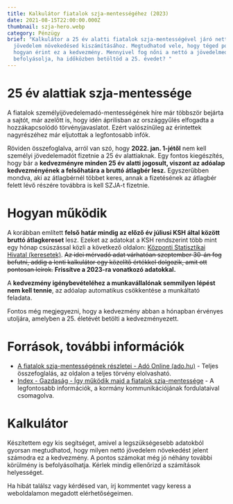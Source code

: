```yaml
---
title: Kalkulátor fiatalok szja-mentességéhez (2023)
date: 2021-08-15T22:00:00.000Z
thumbnail: szja-hero.webp
category: Pénzügy
brief: "Kalkulátor a 25 év alatti fiatalok szja-mentességével járó nettó
  jövedelem növekedésed kiszámításához. Megtudhatod vele, hogy téged pontosan
  hogyan érint ez a kedvezmény. Mennyivel fog nőni a nettó a jövedelmed? Hogyan
  befolyásolja, ha időközben betöltöd a 25. évedet? "
---
```

# 25 év alattiak szja-mentessége

  A fiatalok személyijövedelemadó-mentességének híre már többször bejárta a sajtót, már azelőtt is, hogy idén áprilisban az országgyűlés elfogadta a hozzákapcsolódó törvényjavaslatot. Ezért valószínűleg az érintettek nagyrészéhez már eljutottak a legfontosabb infók.

  Röviden összefoglalva, arról van szó, hogy **2022. jan. 1-jétől** nem kell személyi jövedelemadót fizetnie a 25 év alattiaknak. Egy fontos kiegészítés, hogy bár a **kedvezményre minden 25 év alatti jogosult, viszont az adóalap kedvezményének a felsőhatára a bruttó átlagbér lesz.** Egyszerűbben mondva, aki az átlagbérnél többet keres, annak a fizetésének az átlagbér felett lévő részére továbbra is kell SZJA-t fizetnie.

# Hogyan működik

  A korábban említett **felső határ mindig az előző év júliusi KSH által között bruttó átlagkereset** lesz. Ezeket az adatokat a KSH rendszerint több mint egy hónap csúszással közli a következő oldalon: [Központi Statisztikai Hivatal (keresetek)](https://www.ksh.hu/keresetek). ~~Az idei mérvadó adat várhatóan szeptember 30-án fog befutni, addig a lenti kalkulátor egy közelítő értékkel dolgozik, amit ott pontosan leírok.~~ **Frissítve a 2023-ra vonatkozó adatokkal.**

  A **kedvezmény igénybevételéhez a munkavállalónak semmilyen lépést nem kell tennie**, az adóalap automatikus csökkentése a munkáltató feladata.

  Fontos még megjegyezni, hogy a kedvezmény abban a hónapban érvényes utoljára, amelyben a 25. életévét betölti a kedvezményezett.

# Források, további információk

* [A fiatalok szja-mentességének részletei - Adó Online (ado.hu)](https://ado.hu/ado/a-fiatalok-szja-mentessegenek-reszletei/) - Teljes összefoglalás, az oldalon a teljes törvény elolvasható.
* [Index - Gazdaság - Így működik majd a fiatalok szja-mentessége](https://index.hu/gazdasag/2021/04/30/fiatalok-szja-mentessege-torveny/) - A legfontosabb információk, a kormány kommunikációjának fordulataival csomagolva.

# Kalkulátor

 Készítettem egy kis segítséget, amivel a legszükségesebb adatokból gyorsan megtudhatod, hogy milyen nettó jövedelem növekedést jelent számodra ez a kedvezmény. A pontos számokat még jó néhány további körülmény is befolyásolhatja. Kérlek mindig ellenőrizd a számítások helyességet.

 Ha hibát találsz vagy kérdésed van, írj kommentet vagy keress a weboldalamon megadott elérhetőségeimen.

<szja-calculator></szja-calculator>
